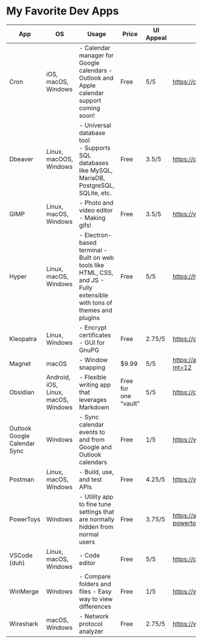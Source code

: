 # My Favorite Dev Apps

| **App**                      | **OS**                              | **Usage**                                                                                                                | **Price**            | **UI Appeal** | **Link**                                                                   |
|------------------------------|-------------------------------------|--------------------------------------------------------------------------------------------------------------------------|----------------------|---------------|----------------------------------------------------------------------------|
| Cron                         | iOS, macOS, Windows                 | - Calendar manager for Google calendars - Outlook and Apple calendar support coming soon!                                | Free                 | 5/5           | https://cron.com/                                                          |
| Dbeaver                      | Linux, macOOS, Windows              | - Universal database tool <br/> - Supports SQL databases like MySQL, MariaDB, PostgreSQL, SQLite, etc.                         | Free                 | 3.5/5         | https://dbeaver.io/                                                        |
| GIMP                         | Linux, macOS, Windows               | - Photo and video editor - Making gifs!                                                                                  | Free                 | 3.5/5         | https://www.gimp.org/                                                      |
| Hyper                        | Linux, macOS, Windows               | - Electron-based terminal - Built on web tools like HTML, CSS, and JS - Fully extensible with tons of themes and plugins | Free                 | 5/5           | https://hyper.is/                                                          |
| Kleopatra                    | Linux, Windows                      | - Encrypt certificates - GUI for GnuPG                                                                                   | Free                 | 2.75/5        | https://gpg4win.org/download.html                                          |
| Magnet                       | macOS                               | - Window snapping                                                                                                        | $9.99                | 5/5           | https://apps.apple.com/us/app/magnet/id441258766?mt=12                     |
| Obsidian                     | Android, iOS, Linux, macOS, Windows | - Flexible writing app that leverages Markdown                                                                           | Free for one "vault" | 5/5           | https://obsidian.md/                                                       |
| Outlook Google Calendar Sync | Windows                             | - Sync calendar events to and from Google and Outlook calendars                                                          | Free                 | 1/5           | https://www.outlookgooglecalendarsync.com/                                 |
| Postman                      | Linux, macOS, Windows               | - Build, use, and test APIs                                                                                              | Free                 | 4.25/5        | https://www.postman.com/                                                   |
| PowerToys                    | Windows                             | - Utility app to fine tune settings that are normally hidden from normal users                                           | Free                 | 3.75/5        | https://apps.microsoft.com/store/detail/microsoft-powertoys/XP89DCGQ3K6VLD |
| VSCode (duh)                 | Linux, macOS, Windows               | - Code editor                                                                                                            | Free                 | 5/5           | https://code.visualstudio.com/                                             |
| WinMerge                     | Windows                             | - Compare folders and files - Easy way to view differences                                                               | Free                 | 1/5           | https://winmerge.org/?lang=en                                              |
| Wireshark                    | macOS, Windows                      | - Network protocol analyzer                                                                                              | Free                 | 2.75/5        | https://www.wireshark.org/                                                 |